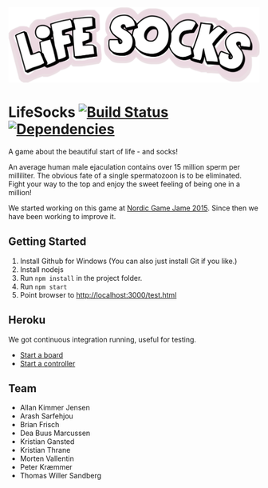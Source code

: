 [![LifeSocks](https://github.com/PentiaLabs/LifeSocks/blob/master/client/assets/logotype_v01_1024.png?raw=true)](https://github.com/PentiaLabs/LifeSocks/)   

# LifeSocks [![Build Status](https://travis-ci.org/PentiaLabs/LifeSocks.svg)](https://travis-ci.org/PentiaLabs/LifeSocks) [![Dependencies](https://david-dm.org/PentiaLabs/LifeSocks.svg)](https://david-dm.org/PentiaLabs/LifeSocks) 
A game about the beautiful start of life - and socks!

An average human male ejaculation contains over 15 million sperm per milliliter. The obvious fate of a single spermatozoon is to be eliminated. Fight your way to the top and enjoy the sweet feeling of being one in a million!

We started working on this game at [Nordic Game Jame 2015](nordicgamejam.org). Since then we have been working to improve it.

## Getting Started

1. Install Github for Windows (You can also just install Git if you like.)
2. Install nodejs
3. Run `npm install` in the project folder.
4. Run `npm start`
5. Point browser to [http://localhost:3000/test.html](http://localhost:3000/test.html)

## Heroku
We got continuous integration running, useful for testing.

- [Start a board](https://life-socks.herokuapp.com/board)
- [Start a controller](https://life-socks.herokuapp.com/)

## Team

- Allan Kimmer Jensen
- Arash Sarfehjou
- Brian Frisch
- Dea Buus Marcussen
- Kristian Gansted
- Kristian Thrane
- Morten Vallentin
- Peter Kræmmer
- Thomas Willer Sandberg
